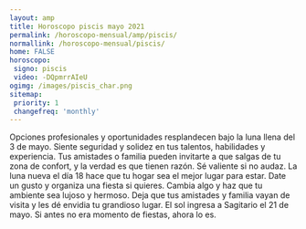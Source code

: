 ```yaml
---
layout: amp
title: Horoscopo piscis mayo 2021 
permalink: /horoscopo-mensual/amp/piscis/
normallink: /horoscopo-mensual/piscis/
home: FALSE
horoscopo:
 signo: piscis
 video: -DQpmrrAIeU
ogimg: /images/piscis_char.png
sitemap:
 priority: 1
 changefreq: 'monthly'
---
```



Opciones profesionales y oportunidades resplandecen bajo la luna llena del 3 de mayo. Siente seguridad y solidez en tus talentos, habilidades y experiencia. Tus amistades o familia pueden invitarte a que salgas de tu zona de confort, y la verdad es que tienen razón. Sé valiente si no audaz. La luna nueva el día 18 hace que tu hogar sea el mejor lugar para estar. Date un gusto y organiza una fiesta si quieres. Cambia algo y haz que tu ambiente sea lujoso y hermoso. Deja que tus amistades y familia vayan de visita y les dé envidia tu grandioso lugar. El sol ingresa a Sagitario el 21 de mayo. Si antes no era momento de fiestas, ahora lo es. 